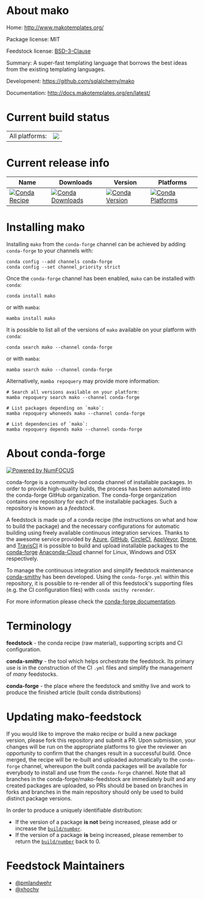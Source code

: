 About mako
==========

Home: http://www.makotemplates.org/

Package license: MIT

Feedstock license: [BSD-3-Clause](https://github.com/conda-forge/mako-feedstock/blob/main/LICENSE.txt)

Summary: A super-fast templating language that borrows the best ideas from the existing templating languages.

Development: https://github.com/sqlalchemy/mako

Documentation: http://docs.makotemplates.org/en/latest/

Current build status
====================


<table><tr><td>All platforms:</td>
    <td>
      <a href="https://dev.azure.com/conda-forge/feedstock-builds/_build/latest?definitionId=5938&branchName=main">
        <img src="https://dev.azure.com/conda-forge/feedstock-builds/_apis/build/status/mako-feedstock?branchName=main">
      </a>
    </td>
  </tr>
</table>

Current release info
====================

| Name | Downloads | Version | Platforms |
| --- | --- | --- | --- |
| [![Conda Recipe](https://img.shields.io/badge/recipe-mako-green.svg)](https://anaconda.org/conda-forge/mako) | [![Conda Downloads](https://img.shields.io/conda/dn/conda-forge/mako.svg)](https://anaconda.org/conda-forge/mako) | [![Conda Version](https://img.shields.io/conda/vn/conda-forge/mako.svg)](https://anaconda.org/conda-forge/mako) | [![Conda Platforms](https://img.shields.io/conda/pn/conda-forge/mako.svg)](https://anaconda.org/conda-forge/mako) |

Installing mako
===============

Installing `mako` from the `conda-forge` channel can be achieved by adding `conda-forge` to your channels with:

```
conda config --add channels conda-forge
conda config --set channel_priority strict
```

Once the `conda-forge` channel has been enabled, `mako` can be installed with `conda`:

```
conda install mako
```

or with `mamba`:

```
mamba install mako
```

It is possible to list all of the versions of `mako` available on your platform with `conda`:

```
conda search mako --channel conda-forge
```

or with `mamba`:

```
mamba search mako --channel conda-forge
```

Alternatively, `mamba repoquery` may provide more information:

```
# Search all versions available on your platform:
mamba repoquery search mako --channel conda-forge

# List packages depending on `mako`:
mamba repoquery whoneeds mako --channel conda-forge

# List dependencies of `mako`:
mamba repoquery depends mako --channel conda-forge
```


About conda-forge
=================

[![Powered by
NumFOCUS](https://img.shields.io/badge/powered%20by-NumFOCUS-orange.svg?style=flat&colorA=E1523D&colorB=007D8A)](https://numfocus.org)

conda-forge is a community-led conda channel of installable packages.
In order to provide high-quality builds, the process has been automated into the
conda-forge GitHub organization. The conda-forge organization contains one repository
for each of the installable packages. Such a repository is known as a *feedstock*.

A feedstock is made up of a conda recipe (the instructions on what and how to build
the package) and the necessary configurations for automatic building using freely
available continuous integration services. Thanks to the awesome service provided by
[Azure](https://azure.microsoft.com/en-us/services/devops/), [GitHub](https://github.com/),
[CircleCI](https://circleci.com/), [AppVeyor](https://www.appveyor.com/),
[Drone](https://cloud.drone.io/welcome), and [TravisCI](https://travis-ci.com/)
it is possible to build and upload installable packages to the
[conda-forge](https://anaconda.org/conda-forge) [Anaconda-Cloud](https://anaconda.org/)
channel for Linux, Windows and OSX respectively.

To manage the continuous integration and simplify feedstock maintenance
[conda-smithy](https://github.com/conda-forge/conda-smithy) has been developed.
Using the ``conda-forge.yml`` within this repository, it is possible to re-render all of
this feedstock's supporting files (e.g. the CI configuration files) with ``conda smithy rerender``.

For more information please check the [conda-forge documentation](https://conda-forge.org/docs/).

Terminology
===========

**feedstock** - the conda recipe (raw material), supporting scripts and CI configuration.

**conda-smithy** - the tool which helps orchestrate the feedstock.
                   Its primary use is in the construction of the CI ``.yml`` files
                   and simplify the management of *many* feedstocks.

**conda-forge** - the place where the feedstock and smithy live and work to
                  produce the finished article (built conda distributions)


Updating mako-feedstock
=======================

If you would like to improve the mako recipe or build a new
package version, please fork this repository and submit a PR. Upon submission,
your changes will be run on the appropriate platforms to give the reviewer an
opportunity to confirm that the changes result in a successful build. Once
merged, the recipe will be re-built and uploaded automatically to the
`conda-forge` channel, whereupon the built conda packages will be available for
everybody to install and use from the `conda-forge` channel.
Note that all branches in the conda-forge/mako-feedstock are
immediately built and any created packages are uploaded, so PRs should be based
on branches in forks and branches in the main repository should only be used to
build distinct package versions.

In order to produce a uniquely identifiable distribution:
 * If the version of a package **is not** being increased, please add or increase
   the [``build/number``](https://docs.conda.io/projects/conda-build/en/latest/resources/define-metadata.html#build-number-and-string).
 * If the version of a package **is** being increased, please remember to return
   the [``build/number``](https://docs.conda.io/projects/conda-build/en/latest/resources/define-metadata.html#build-number-and-string)
   back to 0.

Feedstock Maintainers
=====================

* [@pmlandwehr](https://github.com/pmlandwehr/)
* [@xhochy](https://github.com/xhochy/)

